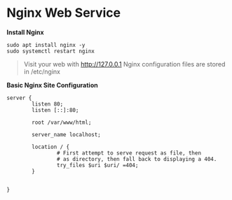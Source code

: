 # Nginx Web Service

**Install Nginx**
```
sudo apt install nginx -y
sudo systemctl restart nginx
```
> Visit your web with http://127.0.0.1
> Nginx configuration files are stored in /etc/nginx

**Basic Nginx Site Configuration**
```
server {
        listen 80;
        listen [::]:80;

        root /var/www/html;

        server_name localhost;

        location / {
                # First attempt to serve request as file, then
                # as directory, then fall back to displaying a 404.
                try_files $uri $uri/ =404;
        }


}



```
